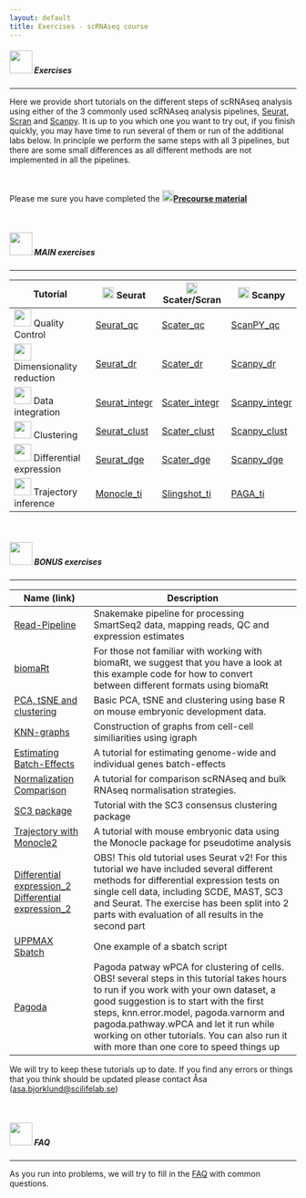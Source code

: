 ```yaml
---
layout: default
title: Exercises - scRNAseq course
---
```


##### <img border="0" src="https://www.svgrepo.com/show/6672/exercise.svg" width="40" height="40"> Exercises
***

Here we provide short tutorials on the different steps of scRNAseq analysis using either of the 3 commonly used scRNAseq analysis pipelines, [Seurat](https://satijalab.org/seurat/), [Scran](https://bioconductor.org/packages/release/bioc/html/scran.html) and [Scanpy](https://scanpy.readthedocs.io/en/stable/). It is up to you which one you want to try out, if you finish quickly, you may have time to run several of them or run of the additional labs below. In principle we perform the same steps with all 3 pipelines, but there are some small differences as all different methods are not implemented in all the pipelines.

<br/>

Please me sure you have completed the [<img border="0" src="https://www.svgrepo.com/show/19652/maths-class-materials-cross-of-a-pencil-and-a-ruler.svg" width="20" height="20">**Precourse material**](precourse.md)

<br/>

##### <img border="0" src="https://www.svgrepo.com/show/6672/exercise.svg" width="40" height="40"> MAIN exercises
***



| Tutorial | <img border="0" src="https://upload.wikimedia.org/wikipedia/commons/thumb/1/1b/R_logo.svg/1448px-R_logo.svg.png" width="20" height="20"> Seurat | <img border="0" src="https://upload.wikimedia.org/wikipedia/commons/thumb/1/1b/R_logo.svg/1448px-R_logo.svg.png" width="20" height="20"> Scater/Scran | <img border="0" src="https://upload.wikimedia.org/wikipedia/commons/thumb/c/c3/Python-logo-notext.svg/1024px-Python-logo-notext.svg.png" width="20" height="20"> Scanpy |
| -------- | ---------- | ---------------- | --------------- |
| <img border="0" src="https://cdn0.iconfinder.com/data/icons/business-and-finance-4-5/68/188-512.png" width="30" height="30"> Quality Control | [Seurat_qc](labs/compiled/seurat/seurat_01_qc_compiled.md) | [Scater_qc](labs/compiled/scater/scater_01_qc_compiled.md) | [ScanPY_qc](labs/scanpy/scanpy_01_qc.ipynb) |
| <img border="0" src="https://static.thenounproject.com/png/1551503-200.png" width="30" height="30"> Dimensionality reduction | [Seurat_dr](labs/compiled/seurat/seurat_02_dim_reduction_compiled.md) | [Scater_dr](labs/compiled/scater/scater_02_dim_reduction_compiled.md) | [Scanpy_dr](labs/scanpy/scanpy_02_dim_reduction.ipynb) |
| <img border="0" src="http://s16574.pcdn.co/wp-content/uploads/2018/05/cluster-icon.png" width="30" height="30"> Data integration | [Seurat_integr](labs/compiled/seurat/seurat_03_integration_compiled.md) | [Scater_integr](labs/compiled/scater/scater_03_integration_compiled.md) | [Scanpy_integr](labs/scanpy/scanpy_03_integration.ipynb) |
| <img border="0" src="https://cdn0.iconfinder.com/data/icons/network-analysis-7/64/cluster-positive-negative-group-collection-512.png" width="30" height="30"> Clustering | [Seurat_clust](labs/compiled/seurat/seurat_04_clustering_compiled.html) | [Scater_clust](labs/compiled/scater/scater_04_clustering_compiled.html) | [Scanpy_clust](labs/scanpy/scanpy_04_clustering.ipynb) |
| <img border="0" src="https://static.thenounproject.com/png/1517975-200.png" width="30" height="30"> Differential expression | [Seurat_dge](labs/compiled/seurat/lab_seurat.html) | [Scater_dge](labs/compiled/scater/lab_scran.html) | [Scanpy_dge](labs/scanpy/scanpy_05_dge.ipynb) |
| <img border="0" src="https://cdn2.vectorstock.com/i/1000x1000/49/51/route-location-icon-vector-16394951.jpg" width="30" height="30"> Trajectory inference | [Monocle_ti](labs/compiled/monocle/monocle.html) | [Slingshot_ti](labs/compiled/slingshot/slingshot.html) | [PAGA_ti](labs/paga/paga.ipynb) |

<br/>

##### <img border="0" src="https://www.svgrepo.com/show/759/exercise.svg" width="40" height="40"> BONUS exercises
***

| Name (link) | Description |
| ----------- | ----------- |
| [Read-Pipeline](labs/Pipeline_exercise) | Snakemake pipeline for processing SmartSeq2 data, mapping reads, QC and expression estimates|
| [biomaRt](labs/biomart) | For those not familiar with working with biomaRt, we suggest that you have a look at this example code for how to convert between different formats using biomaRt|
| [PCA, tSNE and clustering](labs/PCA_and_clustering) | Basic PCA, tSNE and clustering using base R on mouse embryonic development data. |
| [KNN-graphs](labs/igraph) | Construction of graphs from cell-cell similiarities using igraph|
| [Estimating Batch-Effects](https://bitbucket.org/scilifelab-lts/scrnaseq-labs/src/a228442debe7f8eff28cfdba875349025db9b7a3/batch_analysis.md?fileviewer=file-view-default) | A tutorial for estimating genome-wide and individual genes batch-effects |
| [Normalization Comparison](labs/norm_analysis_v2) | A tutorial for comparison scRNAseq and bulk RNAseq normalisation strategies. | [Tutorial for Normalisation](labs/norm_analysis_v2)  |
| [SC3 package](labs/sc3_R35) | Tutorial with the SC3 consensus clustering package |
| [Trajectory with Monocle2](labs/monocle_analysis) | A tutorial with mouse embryonic data using the Monocle package for pseudotime analysis |
| [Differential expression_2](labs/Differential_gene_expression) [Differential expression_2](labs/Differential_gene_expression) | OBS! This old tutorial uses Seurat v2! For this tutorial we have included several different methods for differential expression tests on single cell data, including SCDE, MAST, SC3 and Seurat. The exercise has been split into 2 parts with evaluation of all results in the second part |
| [UPPMAX Sbatch](labs/sbatchScript) | One example of a sbatch script |
| [Pagoda](labs/pagoda_ilc) | Pagoda patway wPCA for clustering of cells. OBS! several steps in this tutorial takes hours to run if you work with your own dataset, a good suggestion is to start with the first steps, knn.error.model, pagoda.varnorm and pagoda.pathway.wPCA and let it run while working on other tutorials. You can also run it with more than one core to speed things up |


We will try to keep these tutorials up to date. If you find any errors or things that you think should be updated please contact Åsa (asa.bjorklund@scilifelab.se)


<br/>

##### <img border="0" src="https://www.svgrepo.com/show/83019/faq-button.svg" width="40" height="40"> FAQ
***

As you run into problems, we will try to fill in the [FAQ](labs/FAQ) with common questions.

<br/>
